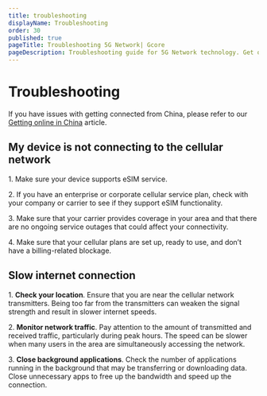 ```yaml
---
title: troubleshooting
displayName: Troubleshooting
order: 30
published: true
pageTitle: Troubleshooting 5G Network| Gcore
pageDescription: Troubleshooting guide for 5G Network technology. Get online and improve slow internet connection
---
```

# Troubleshooting 

If you have issues with getting connected from China, please refer to our <a href="https://gcore.com/docs/cloud/5g-esim/set-up-your-esim/getting-online-in-china" target="_blank">Getting online in China</a> article. 

## My device is not connecting to the cellular network

1\. Make sure your device supports eSIM service.

2\. If you have an enterprise or corporate cellular service plan, check with your company or carrier to see if they support eSIM functionality.

3\. Make sure that your carrier provides coverage in your area and that there are no ongoing service outages that could affect your connectivity.

4\. Make sure that your cellular plans are set up, ready to use, and don’t have a billing-related blockage.

## Slow internet connection

1\. **Check your location**. Ensure that you are near the cellular network transmitters. Being too far from the transmitters can weaken the signal strength and result in slower internet speeds.

2\. **Monitor network traffic**. Pay attention to the amount of transmitted and received traffic, particularly during peak hours. The speed can be slower when many users in the area are simultaneously accessing the network.

3\. **Close background applications**. Check the number of applications running in the background that may be transferring or downloading data. Close unnecessary apps to free up the bandwidth and speed up the connection.
